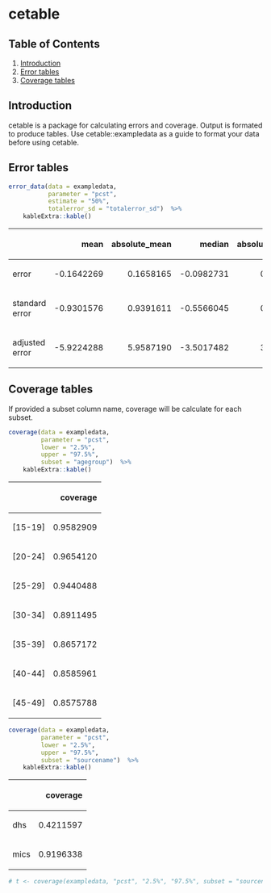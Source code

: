 cetable
================

## Table of Contents

1.  [Introduction](#intro)
2.  [Error tables](#2)
3.  [Coverage tables](#3)

## <a name="intro"></a>

## Introduction

cetable is a package for calculating errors and coverage. Output is
formated to produce tables. Use cetable::exampledata as a guide to
format your data before using cetable.

## <a name="2"></a>

## Error tables

``` r
error_data(data = exampledata, 
           parameter = "pcst", 
           estimate = "50%", 
           totalerror_sd = "totalerror_sd")  %>%
    kableExtra::kable()
```

<table>

<thead>

<tr>

<th style="text-align:left;">

</th>

<th style="text-align:right;">

mean

</th>

<th style="text-align:right;">

absolute\_mean

</th>

<th style="text-align:right;">

median

</th>

<th style="text-align:right;">

absolute\_median

</th>

</tr>

</thead>

<tbody>

<tr>

<td style="text-align:left;">

error

</td>

<td style="text-align:right;">

\-0.1642269

</td>

<td style="text-align:right;">

0.1658165

</td>

<td style="text-align:right;">

\-0.0982731

</td>

<td style="text-align:right;">

0.0986953

</td>

</tr>

<tr>

<td style="text-align:left;">

standard error

</td>

<td style="text-align:right;">

\-0.9301576

</td>

<td style="text-align:right;">

0.9391611

</td>

<td style="text-align:right;">

\-0.5566045

</td>

<td style="text-align:right;">

0.5589960

</td>

</tr>

<tr>

<td style="text-align:left;">

adjusted error

</td>

<td style="text-align:right;">

\-5.9224288

</td>

<td style="text-align:right;">

5.9587190

</td>

<td style="text-align:right;">

\-3.5017482

</td>

<td style="text-align:right;">

3.5017482

</td>

</tr>

</tbody>

</table>

## <a name="3"></a>

## Coverage tables

If provided a subset column name, coverage will be calculate for each
subset.

``` r
coverage(data = exampledata, 
         parameter = "pcst", 
         lower = "2.5%", 
         upper = "97.5%", 
         subset = "agegroup")  %>%
    kableExtra::kable()
```

<table>

<thead>

<tr>

<th style="text-align:left;">

</th>

<th style="text-align:right;">

coverage

</th>

</tr>

</thead>

<tbody>

<tr>

<td style="text-align:left;">

\[15-19\]

</td>

<td style="text-align:right;">

0.9582909

</td>

</tr>

<tr>

<td style="text-align:left;">

\[20-24\]

</td>

<td style="text-align:right;">

0.9654120

</td>

</tr>

<tr>

<td style="text-align:left;">

\[25-29\]

</td>

<td style="text-align:right;">

0.9440488

</td>

</tr>

<tr>

<td style="text-align:left;">

\[30-34\]

</td>

<td style="text-align:right;">

0.8911495

</td>

</tr>

<tr>

<td style="text-align:left;">

\[35-39\]

</td>

<td style="text-align:right;">

0.8657172

</td>

</tr>

<tr>

<td style="text-align:left;">

\[40-44\]

</td>

<td style="text-align:right;">

0.8585961

</td>

</tr>

<tr>

<td style="text-align:left;">

\[45-49\]

</td>

<td style="text-align:right;">

0.8575788

</td>

</tr>

</tbody>

</table>

``` r
coverage(data = exampledata, 
         parameter = "pcst", 
         lower = "2.5%", 
         upper = "97.5%", 
         subset = "sourcename")  %>%
    kableExtra::kable()
```

<table>

<thead>

<tr>

<th style="text-align:left;">

</th>

<th style="text-align:right;">

coverage

</th>

</tr>

</thead>

<tbody>

<tr>

<td style="text-align:left;">

dhs

</td>

<td style="text-align:right;">

0.4211597

</td>

</tr>

<tr>

<td style="text-align:left;">

mics

</td>

<td style="text-align:right;">

0.9196338

</td>

</tr>

</tbody>

</table>

``` r
# t <- coverage(exampledata, "pcst", "2.5%", "97.5%", subset = "sourcename")
```
